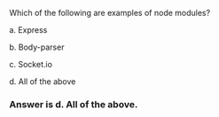Which of the following are examples of node modules?

a. Express

b. Body-parser

c. Socket.io

d. All of the above

### Answer is d. All of the above.